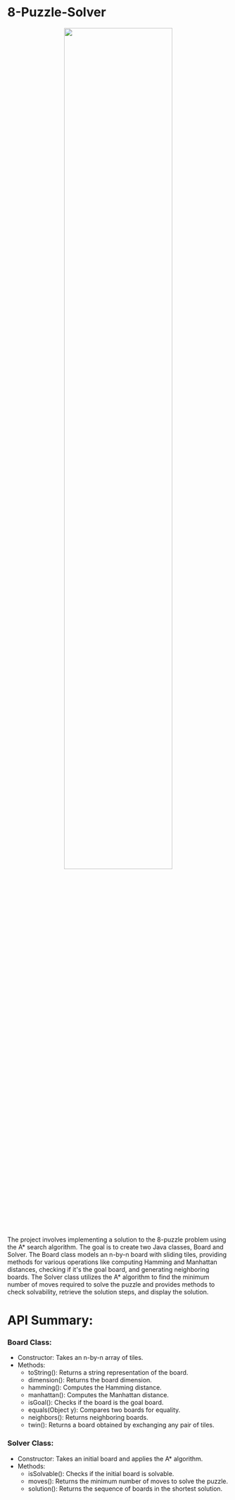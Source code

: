# 8-Puzzle-Solver

<p align="center">
  <img src="https://github.com/MuhannadFahmy/8-Puzzle-Solver/assets/20281531/b616a935-c5cd-435f-b6ad-15816f26e829" width="70%">
</p>


The project involves implementing a solution to the 8-puzzle problem using the A* search algorithm. The goal is to create two Java classes, Board and Solver. The Board class models an n-by-n board with sliding tiles, providing methods for various operations like computing Hamming and Manhattan distances, checking if it's the goal board, and generating neighboring boards. The Solver class utilizes the A* algorithm to find the minimum number of moves required to solve the puzzle and provides methods to check solvability, retrieve the solution steps, and display the solution.


# API Summary:

### Board Class:
* Constructor: Takes an n-by-n array of tiles.
* Methods:
  * toString(): Returns a string representation of the board.
  * dimension(): Returns the board dimension.
  * hamming(): Computes the Hamming distance.
  * manhattan(): Computes the Manhattan distance.
  * isGoal(): Checks if the board is the goal board.
  * equals(Object y): Compares two boards for equality.
  * neighbors(): Returns neighboring boards.
  * twin(): Returns a board obtained by exchanging any pair of tiles.
  
### Solver Class:

* Constructor: Takes an initial board and applies the A* algorithm.
* Methods:
  * isSolvable(): Checks if the initial board is solvable.
  * moves(): Returns the minimum number of moves to solve the puzzle.
  * solution(): Returns the sequence of boards in the shortest solution.
